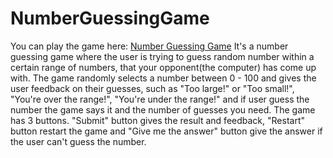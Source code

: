 # NumberGuessingGame
You can play the game here: [Number Guessing Game](https://NumberGuessingGame.kriszeynev1.repl.co)
It's a number guessing game where the user is trying to guess random number within a certain range of numbers, that your opponent(the computer) has come up with. 
The game randomly selects a number between 0 - 100 and gives the user feedback on their guesses, such as "Too large!" or "Too small!", "You're over the range!", "You're under the range!" and if user guess the number the game says it and the number of guesses you need.
The game has 3 buttons. "Submit" button gives the result and feedback, "Restart" button restart the game and "Give me the answer" button give the answer if the user can't guess the number.
